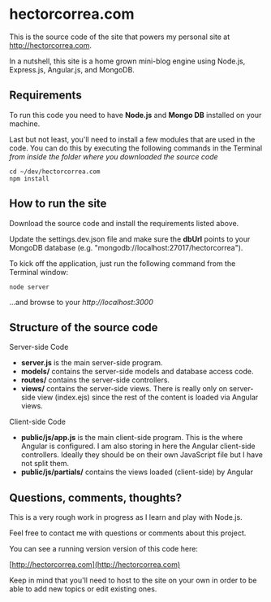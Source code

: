 hectorcorrea.com
================
This is the source code of the site that powers my personal site at http://hectorcorrea.com. 

In a nutshell, this site is a home grown mini-blog engine using Node.js, Express.js, Angular.js, and MongoDB.


Requirements
------------
To run this code you need to have **Node.js** and **Mongo DB** 
installed on your machine. 

Last but not least, you'll need to install a few modules that are used in the code. You can do this by executing the following commands in the Terminal 
*from inside the folder where you downloaded the source code*

    cd ~/dev/hectorcorrea.com
    npm install 


How to run the site
-------------------
Download the source code and install the requirements listed above.

Update the settings.dev.json file and make sure the **dbUrl** points to your MongoDB database (e.g. "mongodb://localhost:27017/hectorcorrea"). 

To kick off the application, just run the following command from the Terminal window: 

    node server

...and browse to your *http://localhost:3000* 


Structure of the source code
----------------------------

Server-side Code

* **server.js** is the main server-side program. 
* **models/** contains the server-side models and database access code.
* **routes/** contains the server-side controllers.
* **views/** contains the server-side views. There is really only on server-side view (index.ejs) since the rest of the content is loaded via Angular views.

Client-side Code

* **public/js/app.js** is the main client-side program. This is the where Angular is configured. I am also storing in here the Angular client-side controllers. Ideally they should be on their own JavaScript file but I have not split them.
* **public/js/partials/** contains the views loaded (client-side) by Angular


Questions, comments, thoughts?
------------------------------
This is a very rough work in progress as I learn and play with Node.js.

Feel free to contact me with questions or comments about this project.

You can see a running version version of this code here:

  [http://hectorcorrea.com](http://hectorcorrea.com)

Keep in mind that you'll need to host to the site on your own in order to be able to add new topics or edit existing ones. 
